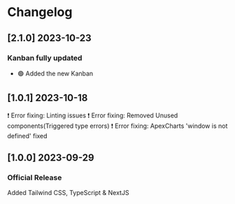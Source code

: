 # Changelog

## [2.1.0] 2023-10-23

### Kanban fully updated

- 🟢 Added the new Kanban

## [1.0.1] 2023-10-18

❗️ Error fixing: Linting issues
❗️ Error fixing: Removed Unused components(Triggered type errors)
❗️ Error fixing: ApexCharts 'window is not defined' fixed

## [1.0.0] 2023-09-29

### Official Release

Added Tailwind CSS, TypeScript & NextJS
